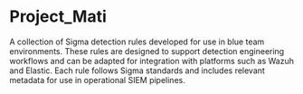 # Project_Mati
A collection of Sigma detection rules developed for use in blue team environments. These rules are designed to support detection engineering workflows and can be adapted for integration with platforms such as Wazuh and Elastic. Each rule follows Sigma standards and includes relevant metadata for use in operational SIEM pipelines.
